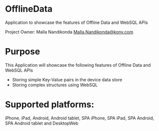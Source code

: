 OfflineData
==================

Application to showcase the features of Offline Data and WebSQL APIs

Project Owner: Malla Nandikonda <Malla.Nandikonda@kony.com>

# Purpose
This Application will showcase the following features of Offline Data and WebSQL APIs

* Storing simple Key-Value pairs in the device data store
* Storing complex structures using WebSQL

# Supported platforms:
iPhone, iPad, Android, Android tablet, SPA iPhone, SPA iPad, SPA Android, SPA Android tablet and DesktopWeb
